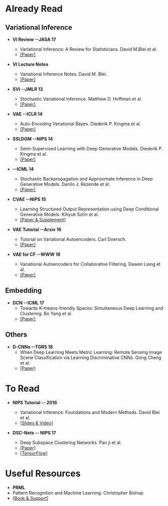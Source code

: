 # Already Read

## Variational Inference

- **VI Review --JASA 17**
  - Variational Inference: A Review for Statisticians.   David M.Blei et al. 
  - [[Paper]](https://arxiv.org/abs/1601.00670)

- **VI Lecture Notes**
  - Variational Inference Notes.   David M. Blei.
  - [[Paper]](https://www.cs.princeton.edu/courses/archive/fall11/cos597C/lectures/variational-inference-i.pdf)

- **SVI --JMLR 13**
  - Stochastic Variational Inference.   Matthew D. Hoffman et al.
  - [[Paper]](http://www.jmlr.org/papers/volume14/hoffman13a/hoffman13a.pdf)

- **VAE --ICLR 14**
  - Auto-Encoding Variational Bayes.   Diederik P. Kingma et al.
  - [[Paper]](https://arxiv.org/abs/1312.6114)

- **SSLDGM --NIPS 14**
  - Semi-Supervised Learning with Deep Generative Models.   Diederik P. Kingma et al.
  - [[Paper]](https://arxiv.org/abs/1406.5298)

- **--ICML 14**
  - Stochastic Backpropagation and Approximate Inference in Deep Generative Models.   Danilo J. Rezende et al.
  - [[Paper]](https://arxiv.org/pdf/1401.4082v3.pdf)

- **CVAE --NIPS 15**
  - Learning Structured Output Representation using Deep Conditional Generative Models.   Kihyuk Sohn et al.
  - [[Paper & Supplement]](http://papers.nips.cc/paper/5775-learning-structured-output-representation-using-deep-conditional)

- **VAE Tutorial --Arxiv 16**
  - Tutorial on Variational Autoencoders.   Carl Doersch.
  - [[Paper]](https://arxiv.org/abs/1606.05908)

- **VAE for CF --WWW 18**
  - Variational Autoencoders for Collaborative Filtering.   Dawen Liang et al.
  - [[Paper]](https://arxiv.org/abs/1802.05814)

## Embedding 

- **DCN --ICML 17**
  - Towards K-means-friendly Spaces: Simultaneous Deep Learning and Clustering.   Bo Yang et al.
  - [[Paper]](https://arxiv.org/abs/1610.04794)

## Others

- **D-CNNs --TGRS 18**
  - When Deep Learning Meets Metric Learning: Remote Sensing Image Scene Classification via Learning Discriminative CNNs.   Gong Cheng et al.
  - [[Paper]](https://ieeexplore.ieee.org/abstract/document/8252784)
  
# To Read

- **NIPS Tutorial -- 2016**
  - Variational Inference: Foundations and Modern Methods.   David Blei et al.
  - [[Slides & Video]](https://nips.cc/Conferences/2016/Schedule?showEvent=6199)

- **DSC-Nets -- NIPS 17**
  - Deep Subspace Clustering Networks.   Pan ji et al.
  - [[Paper]](http://papers.nips.cc/paper/6608-deep-subspace-clustering-networks.pdf)
  - [[TensorFlow]](https://github.com/panji1990/Deep-subspace-clustering-networks) 
 
 # Useful Resources
 - **PRML**
  - Pattern Recognition and Machine Learning.   Christopher Bishop.
  - [[Book & Support]](https://www.microsoft.com/en-us/research/people/cmbishop/#!prml-book)
